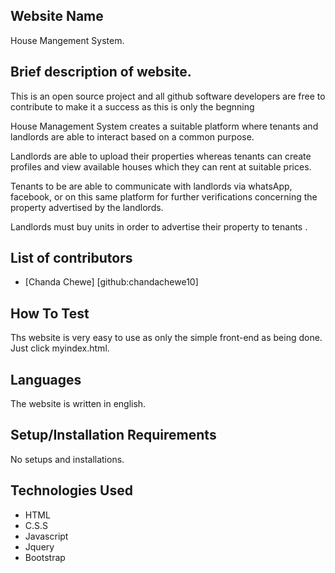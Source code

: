 ## Website Name
 House Mangement System.

## Brief description of website.
<p>This is an open source project and all github software developers are free to contribute to make it a success as this is only the begnning</p>
<p>House Management System creates a suitable platform where tenants and landlords are able to interact
               based on a common purpose.</p>
           <p>Landlords are able to upload their properties whereas tenants can create profiles and view available
               houses which they can rent at suitable prices.</p>
           <p>Tenants to be are able to communicate with landlords via whatsApp, facebook, or on this same platform for
               further verifications concerning the property advertised by the landlords.</p>
           <p>Landlords must buy units in order to advertise their property to tenants .</p>

## List of contributors
- [Chanda Chewe] [github:chandachewe10]


## How To Test
Ths website is very easy to use as only the simple front-end as being done. Just click myindex.html.

 
## Languages
The website is written in english.
## Setup/Installation Requirements
No setups and installations.
## Technologies Used
* HTML
* C.S.S
* Javascript
* Jquery
* Bootstrap


 

